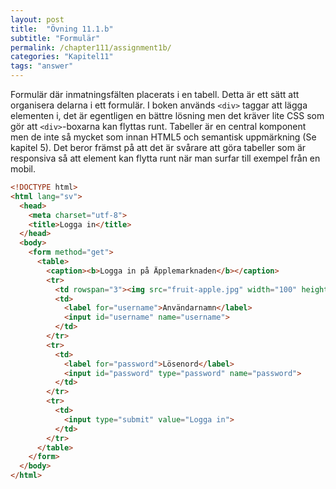 ```yaml
---
layout: post
title:  "Övning 11.1.b"
subtitle: "Formulär"
permalink: /chapter111/assignment1b/
categories: "Kapitel11"
tags: "answer"
---
```

Formulär där inmatningsfälten placerats i en tabell. Detta är ett sätt att organisera delarna i ett formulär. I boken används `<div>` taggar att lägga elementen i, det är egentligen en bättre lösning men det kräver lite CSS som gör att `<div>`-boxarna kan flyttas runt. Tabeller är en central komponent men de inte så mycket som innan HTML5 och semantisk uppmärkning (Se kapitel 5). Det beror främst på att det är svårare att göra tabeller som är responsiva så att element kan flytta runt när man surfar till exempel från en mobil.

```HTML
<!DOCTYPE html>
<html lang="sv">
  <head>
    <meta charset="utf-8">
    <title>Logga in</title>
  </head>
  <body>
    <form method="get">
      <table>
        <caption><b>Logga in på Äpplemarknaden</b></caption>
        <tr>
          <td rowspan="3"><img src="fruit-apple.jpg" width="100" height="100" alt="Äpple"></td>
          <td>
            <label for="username">Användarnamn</label>
            <input id="username" name="username">
          </td>
        </tr>
        <tr>
          <td>
            <label for="password">Lösenord</label>
            <input id="password" type="password" name="password">
          </td>
        </tr>
        <tr>
          <td>
            <input type="submit" value="Logga in">
          </td>
        </tr>
      </table>
    </form>
  </body>
</html>
```
